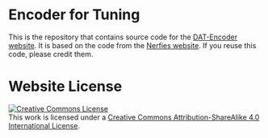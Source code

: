 # Encoder for Tuning

This is the repository that contains source code for the [DAT-Encoder website](https://datencoder.github.io).
It is based on the code from the [Nerfies website](https://nerfies.github.io). If you reuse this code, please credit them.


# Website License
<a rel="license" href="http://creativecommons.org/licenses/by-sa/4.0/"><img alt="Creative Commons License" style="border-width:0" src="https://i.creativecommons.org/l/by-sa/4.0/88x31.png" /></a><br />This work is licensed under a <a rel="license" href="http://creativecommons.org/licenses/by-sa/4.0/">Creative Commons Attribution-ShareAlike 4.0 International License</a>.
